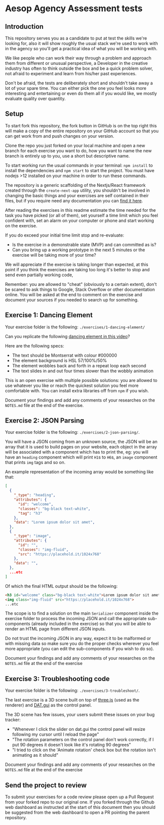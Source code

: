 # Aesop Agency Assessment tests

## Introduction

This repository serves you as a candidate to put at test the skills we're looking for, also it will show roughly the usual stack we're used to work with in the agency so you'll get a practical idea of what you will be working with.

We like people who can work their way through a problem and approach them from different or unusual perspective, a Developer in the creative industry has often to think outside the box and be a quick problem solver, not afraid to experiment and learn from his/her past experiences.

Don't be afraid, the tests are deliberately short and shouldn't take away a lot of your spare time. You can either pick the one you feel looks more interesting and entertaining or even do them all if you would like, we mostly evaluate quality over quantity.

## Setup

To start fork this repository, the fork button in GitHub is on the top right this will make a copy of the entire repository on your GitHub account so that you can get work from and push changes on your version.

Clone the repo you just forked on your local machine and open a new branch for each exercise you want to do, how you want to name the new branch is entirely up to you, use a short but descriptive name.

To start working run the usual commands in your terminal: `npm install` to install the dependencies and `npm start` to start the project. You must have nodejs >12 installed on your machine in order to run these commands.

The repository is a generic scaffolding of the Nextjs/React framework created through the `create-next-app` utility, you shouldn't be involved in changing the basic things and your exercises are self contained in their files, but if you require need any documentation you can [find it here](https://github.com/zeit/next.js).

After reading the exercises in this readme estimate the time needed for the task you have picked (or all of them), set yourself a time limit which you feel confident with, set an alarm on your computer or phone and start working on the exercise. 

If you do exceed your initial time limit stop and re-evaluate: 
- Is the exercise in a demonstrable state (MVP) and can committed as is? 
- Can you bring up a working prototype in the next 5 minutes or the exercise will be taking more of your time?

We will appreciate if the exercise is taking longer than expected, at this point if you think the exercises are taking too long it's better to stop and send even partially working code, 

Remember: you are allowed to "cheat" (obviously to a certain extent), don't be scared to ask things to Google, Stack Overflow or other documentation online. You will be asked at the end to comment on the exercise and document your sources if you needed to search up for something.

## Exercise 1: Dancing Element

Your exercise folder is the following: `./exercises/1-dancing-element/`

Can you replicate the following [dancing element in this video](https://i.imgur.com/Ew7bnTB.gifv)? 

Here are the following specs:

- The text should be Montserrat with colour #000000 
- The element background is HSL 57/100%/50%
- The element wobbles back and forth in a repeat loop each second
- The text slides in and out four times slower than the wobbly animation

This is an open exercise with multiple possible solutions: you are allowed to use whatever you like or reach the quickest solution you feel more comfortable with. You can install extra libraries off from `npm` if you wish. 

Document your findings and add any comments of your researches on the `NOTES.md` file at the end of the exercise. 

## Exercise 2: JSON Parsing

Your exercise folder is the following: `./exercises/2-json-parsing/`.

You will have a JSON coming from an unknown source, the JSON will be an array that it is used to build pages on your website, each object in the array will be associated with a component which has to print the, eg: you will have an `heading` component which will print `H1`s to `H6`s, an `image` component that prints `img` tags and so on.

An example representation of the incoming array would be something like that:

```json
[
  {
    "_type": "heading",
    "attributes": {
      "id": "welcome",
      "classes": "bg-black text-white",
      "tag": "h3" 
    },
    "data": "Lorem ipsum dolor sit amet",
  },
  {
    "_type": "image",
    "attributes": {
      "id": "",
      "classes": "img-fluid",
      "src": "https://placehold.it/1024x768"
    },
    "data": "",
  },
  ...etc
]
```

Of which the final HTML output should be the following:

```html
<h3 id="welcome" class="bg-black text-white">Lorem ipsum dolor sit amet</h3>
<img class="img-fluid" src="https://placehold.it/1024x768">
...etc
```

The scope is to find a solution on the main `Serializer` component inside the exercise folder to process the incoming JSON and call the appropriate sub-components (already included in the exercise) so that you will be able to render an HTML page from different JSON inputs.

Do not trust the incoming JSON in any way, expect it to be malformed or with missing data so make sure you do the proper checks wherever you feel more appropriate (you can edit the sub-components if you wish to do so).

Document your findings and add any comments of your researches on the `NOTES.md` file at the end of the exercise

## Exercise 3: Troubleshooting code

Your exercise folder is the following: `./exercises/3-troubleshoot/`.

The last exercise is a 3D scene built on top of [three.js](https://threejs.org/) (used as the renderer) and [DAT.gui](https://github.com/dataarts/dat.gui) as the control panel.

The 3D scene has few issues, your users submit these issues on your bug tracker:

- "Whenever I click the slider on dat.gui the control panel will resize following my cursor until I reload the page"
- "The rotation parameters on the control panel don't work correctly, if I put 90 degrees it doesn't look like it's rotating 90 degrees"
- "I tried to click on the 'Animate rotation' check box but the rotation isn't animating as it should"

Document your findings and add any comments of your researches on the `NOTES.md` file at the end of the exercise

## Send the project to review

To submit your exercises for a code review please open up a Pull Request from your forked repo to our original one.
If you forked through the Github web dashboard as instructed at the start of this document then you should be suggested from the web dashboard to open a PR pointing the parent repository.